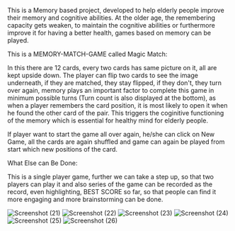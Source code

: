 This is a Memory based project, developed to help elderly people improve their memory and cognitive abilities. At the older age, the remembering capacity gets weaken, to maintain the cognitive abilities or furthermore improve it for having a better health, games based on memory can be played.

This is a MEMORY-MATCH-GAME called Magic Match:

In this there are 12 cards, every two cards has same picture on it, all are kept upside down. The player can flip two cards to see the image underneath, if they are matched, they stay flipped, if they don't, they turn over again, memory plays an important factor to complete this game in minimum possible turns (Turn count is also displayed at the bottom), as when a player remembers the card position, it is most likely to open it when he found the other card of the pair. This triggers the coginitive functioning of the memory which is essential for healthy mind for elderly people.

If player want to start the game all over again, he/she can click on New Game, all the cards are again shuffled and game can again be played from start which new positions of the card.

What Else can Be Done:

This is a single player game, further we can take a step up, so that two players can play it and also series of the game can be recorded as the record, even highlighting, BEST SCORE so far, so that people can find it more engaging and more brainstorming can be done.

![Screenshot (21)](https://user-images.githubusercontent.com/119599057/226183288-d21b587c-1dc6-46be-b3e9-23081d07e94e.png)
![Screenshot (22)](https://user-images.githubusercontent.com/119599057/226183417-09550730-e27d-4f8d-8244-af67330f5c7b.png)
![Screenshot (23)](https://user-images.githubusercontent.com/119599057/226183446-52314c80-004f-4bff-9022-aa968c7785f0.png)
![Screenshot (24)](https://user-images.githubusercontent.com/119599057/226183470-8deda207-16a5-4bb9-a418-bdc6e5801609.png)
![Screenshot (25)](https://user-images.githubusercontent.com/119599057/226183486-433a35e5-deea-4e2a-a207-0b49a9407ab8.png)
![Screenshot (26)](https://user-images.githubusercontent.com/119599057/226183520-0d0ca79b-0207-45a8-ac59-0d3f3266047a.png)
